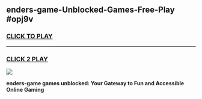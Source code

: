 
## enders-game-Unblocked-Games-Free-Play #opj9v
<h3>
<a href="https://us.freeplayer.one?title=enders-game&ref=9M">CLICK TO PLAY</a></h3>
<hr>

<h3>
<a href="https://us.freeplayer.one?title=enders-game&ref=9M">CLICK 2 PLAY</a>
  
</h3>

<a href="https://us.freeplayer.one?title=enders-game&ref=9M"><img src="https://clearcache.store/games.png"></a>


**enders-game games unblocked: Your Gateway to Fun and Accessible Online Gaming**
